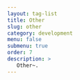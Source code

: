 ```yaml
---
layout: tag-list
title: Other
slug: other
category: development
menu: false
submenu: true
order: 7
description: >
   Other~.
---
```

